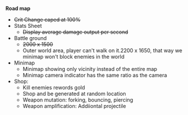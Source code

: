 **Road map**
- ~~Crit Change caped at 100%~~
- Stats Sheet
  - ~~Display average damage output per second~~
- Battle ground
  - ~~2000 x 1500~~
  - Outer world area, player can't walk on it.2200 x 1650, that way we minimap won't block enemies in the world
- Minimap
  - Minimap showing only vicinity instead of the entire map
  - Minimap camera indicator has the same ratio as the camera
- Shop:
  - Kill enemies rewords gold
  - Shop and be generated at random location
  - Weapon mutation: forking, bouncing, piercing
  - Weapon amplification: Addiiontal projectile
